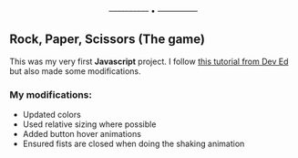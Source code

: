 <center> –––––––––– • ––––––––––  </center>

## **Rock, Paper, Scissors** (The game)

This was my very first **Javascript** project. I follow [this tutorial from Dev Ed](https://youtu.be/qWPtKtYEsN4) but also made some modifications.

### My modifications:
* Updated colors
* Used relative sizing where possible
* Added button hover animations
* Ensured fists are closed when doing the shaking animation